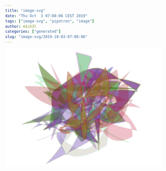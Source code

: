 ```yaml
---
title: "image-svg"
date: "Thu Oct  3 07:08:06 CEST 2019"
tags: ["image-svg", "pipotron", "image"]
author: m1ch3l
categories: ["generated"]
slug: "image-svg/2019-10-03-07:08:06"
---
```


![](image.svg)
